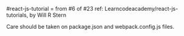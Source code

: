 #react-js-tutorial = from #6 of #23 
ref:  Learncodeacademy/react-js-tutorials, by Will R Stern

Care should be taken on package.json and webpack.config.js files.

